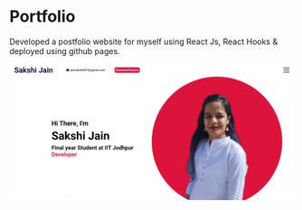 # Portfolio

Developed a postfolio website for myself using React Js, React Hooks & deployed using github pages.

![Screenshot](./Screenshot.png)
